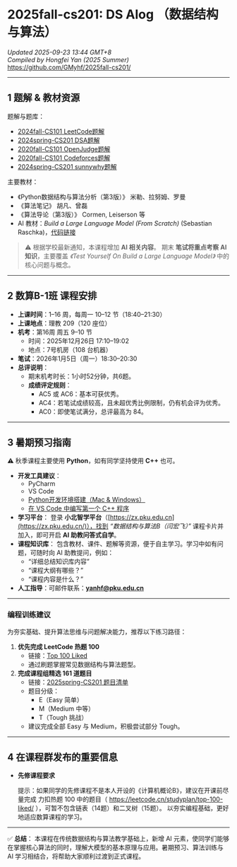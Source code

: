 # 2025fall-cs201: DS Alog （数据结构与算法）

*Updated 2025-09-23 13:44 GMT+8*  
 *Compiled by Hongfei Yan (2025 Summer)*  
 https://github.com/GMyhf/2025fall-cs201/

------

## 1 题解 & 教材资源

题解与题库：

- [2024fall-CS101 LeetCode题解](https://github.com/GMyhf/2024fall-cs101/blob/main/2024fall_LeetCode_problems.md)
- [2024spring-CS201 DSA题解](https://github.com/GMyhf/2024spring-cs201/blob/main/2024spring_dsa_problems.md)
- [2020fall-CS101 OpenJudge题解](https://github.com/GMyhf/2020fall-cs101/blob/main/2020fall_cs101.openjudge.cn_problems.md)
- [2020fall-CS101 Codeforces题解](https://github.com/GMyhf/2020fall-cs101/blob/main/2020fall_Codeforces_problems.md)
- [2024spring-CS201 sunnywhy题解](https://github.com/GMyhf/2024spring-cs201/blob/main/sunnywhy_problems.md)

主要教材：

- 《Python数据结构与算法分析（第3版）》 米勒、拉努姆、罗曼
- 《算法笔记》 胡凡、曾磊
- 《算法导论（第3版）》 Cormen, Leiserson 等
- AI 教材：*Build a Large Language Model (From Scratch)* (Sebastian Raschka)，[代码链接](https://github.com/rasbt/LLMs-from-scratch)

> ⚠️ 根据学校最新通知，本课程增加 **AI 相关内容**。
>  期末 **笔试将重点考察 AI 知识**，主要覆盖 *《Test Yourself On Build a Large Language Model》* 中的核心问题与概念。

------

## 2 数算B-1班 课程安排

- **上课时间**：1–16 周，每周一 10–12 节（18:40–21:30）
- **上课地点**：理教 209（120 座位）
- **机考**：第16周 周五 9–10 节
  - 时间：2025年12月26日 17:10–19:02
  - 地点：7号机房（108 台机器）
- **笔试**：2026年1月5日（周一）18:30–20:30
- **总评说明**：
  - 期末机考时长：1小时52分钟，共6题。
  - **成绩评定规则**：
    - AC5 或 AC6：基本可获优秀。
    - AC4：若笔试成绩较高，且未超优秀比例限制，仍有机会评为优秀。
    - AC0：即使笔试满分，总评最高为 84。

------

## 3 暑期预习指南

⚠️ 秋季课程主要使用 **Python**，如有同学坚持使用 **C++** 也可。

- **开发工具建议**：
  - PyCharm
  - VS Code
  - [Python开发环境搭建（Mac & Windows）](https://github.com/GMyhf/2025fall-cs101/blob/main/Python_Development_Setup_Mac_Windows.md)
  - [在 VS Code 中编写第一个 C++ 程序](https://github.com/GMyhf/2025fall-cs101/blob/main/Writing_First_C%2B%2B_Program_in_VS-Code.md)
- **学习平台**：
   登录 **小北智学平台**（[https://zx.pku.edu.cn](https://zx.pku.edu.cn/)），找到 *“数据结构与算法B（闫宏飞）”* 课程卡片并加入，即可开启 **AI 助教问答式自学**。
- **课程知识库**：
   包含教材、课件、题解等资源，便于自主学习。学习中如有问题，可随时向 AI 助教提问，例如：
  - “详细总结知识库内容”
  - “课程大纲有哪些？”
  - “课程内容是什么？”
- **人工指导**：可邮件联系：**[yanhf@pku.edu.cn](mailto:yanhf@pku.edu.cn)**

------

### 编程训练建议

为夯实基础、提升算法思维与问题解决能力，推荐以下练习路径：

1. **优先完成 LeetCode 热题 100**
   - 链接：[Top 100 Liked](https://leetcode.cn/studyplan/top-100-liked/)
   - 通过刷题掌握常见数据结构与算法题型。
2. **完成课程组精选 161 道题目**
   - 链接：[2025spring-CS201 题目清单](https://github.com/GMyhf/2025spring-cs201/blob/main/problem_list_2025spring.md)
   - 题目分级：
     - E（Easy 简单）
     - M（Medium 中等）
     - T（Tough 挑战）
   - 建议完成全部 Easy 与 Medium，积极尝试部分 Tough。

------

## 4 在课程群发布的重要信息

- **先修课程要求**

  提示：如果同学的先修课程不是本人开设的《计算机概论B》，建议在开课前尽量完成 力扣热题 100 中的题目（ https://leetcode.cn/studyplan/top-100-liked/ ），可暂不包含链表（14题）和二叉树（15题）。  以夯实编程基础，更好地适应数算课程的学习。

------



✅ **总结**：
 本课程在传统数据结构与算法教学基础上，新增 AI 元素，使同学们能够在掌握核心算法的同时，理解大模型的基本原理与应用。暑期预习、算法训练与 AI 学习相结合，将帮助大家顺利过渡到正式课程。
